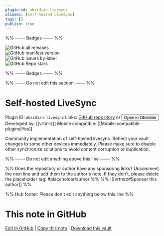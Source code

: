 ```yaml
---
plugin-id: obsidian-livesync
aliases: [Self-hosted LiveSync]
tags: []
publish: true
---
```


%% ----- Badges ----- %%

![GitHub all releases](https://img.shields.io/github/downloads/vrtmrz/obsidian-livesync/total?color=573E7A&logo=github&style=for-the-badge)  
![GitHub manifest version](https://img.shields.io/github/manifest-json/v/vrtmrz/obsidian-livesync?color=573E7A&logo=github&style=for-the-badge)  
![GitHub issues by-label](https://img.shields.io/github/issues/vrtmrz/obsidian-livesync/help%20wanted?color=573E7A&logo=github&style=for-the-badge)  
![GitHub Repo stars](https://img.shields.io/github/stars/vrtmrz/obsidian-livesync?color=573E7A&logo=github&style=for-the-badge)

%% ----- Badges ----- %%

%% ----- Do not edit this section ----- %%

# Self-hosted LiveSync

Plugin ID: `obsidian-livesync`
Links: [GitHub repository](https://github.com/vrtmrz/obsidian-livesync) or [<button id=HH>Open in Obsidian</button>](obsidian://show-plugin?id=obsidian-livesync)
Developed by: [[vrtmrz]]
Mobile compatible: [[Mobile-compatible plugins|Yes]]

Community implementation of self-hosted livesync. Reflect your vault changes to some other devices immediately. Please make sure to disable other synchronize solutions to avoid content corruption or duplication.

%% ----- Do not edit anything above this line ----- %%

%% Does the repository or author have any sponsoring links? Uncomment the next line and add them to the author's note. If they don't, please delete the placeholder tag: #placeholder/author %%
%% ![[vrtmrz#Sponsor this author]] %%

%% Hub footer: Please don't edit anything below this line %%

# This note in GitHub

<span class="git-footer">[Edit In GitHub](https://github.dev/obsidian-community/obsidian-hub/blob/main/02%20-%20Community%20Expansions/02.05%20All%20Community%20Expansions/Plugins/obsidian-livesync.md "git-hub-edit-note") | [Copy this note](https://raw.githubusercontent.com/obsidian-community/obsidian-hub/main/02%20-%20Community%20Expansions/02.05%20All%20Community%20Expansions/Plugins/obsidian-livesync.md "git-hub-copy-note") | [Download this vault](https://github.com/obsidian-community/obsidian-hub/archive/refs/heads/main.zip "git-hub-download-vault") </span>
